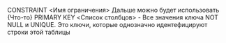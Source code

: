 CONSTRAINT <Имя ограничения>
Дальше можно будет использовать
{Что-то}
PRIMARY KEY <Список столбцов> - Все значения ключа NOT NULL и UNIQUE. Это ключи, которые однозначно идентефицируют строки этой таблицы

